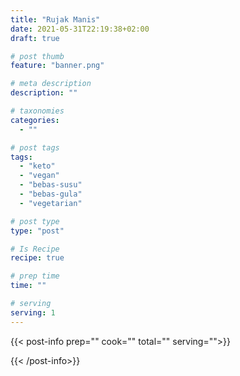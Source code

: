 ```yaml
---
title: "Rujak Manis"
date: 2021-05-31T22:19:38+02:00
draft: true

# post thumb
feature: "banner.png"

# meta description
description: ""

# taxonomies
categories:
  - ""

# post tags
tags:
  - "keto"
  - "vegan"
  - "bebas-susu"
  - "bebas-gula"
  - "vegetarian"

# post type
type: "post"

# Is Recipe
recipe: true

# prep time
time: ""

# serving
serving: 1
---
```


{{< post-info prep="" cook="" total="" serving="">}}

{{< /post-info>}}